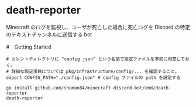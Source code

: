# death-reporter
Minecraft のログを監視し、ユーザが死亡した場合に死亡ログを Discord の特定のテキストチャンネルに送信する bot

#　Getting Started
``` shell
# カレントディレクトリに "config.json" という名前で設定ファイルを事前に用意しておく。 
# 詳細な設定項目については pkg/infrastructure/config/... を確認すること。
export CONFIG_PATH="./config.json" # config ファイルの path を設定する

go install github.com/shumon84/minecraft-discord-bot/cmd/death-reporter
death-reporter
```
